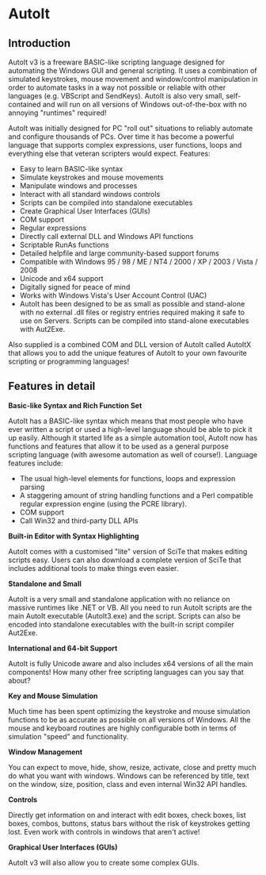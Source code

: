 # AutoIt #

## Introduction ##

AutoIt v3 is a freeware BASIC-like scripting language designed for automating the Windows GUI and general scripting. It uses a combination of simulated keystrokes, mouse movement and window/control manipulation in order to automate tasks in a way not possible or reliable with other languages (e.g. VBScript and SendKeys). AutoIt is also very small, self-contained and will run on all versions of Windows out-of-the-box with no annoying "runtimes" required!

AutoIt was initially designed for PC "roll out" situations to reliably automate and configure thousands of PCs. Over time it has become a powerful language that supports complex expressions, user functions, loops and everything else that veteran scripters would expect.
Features:

  * Easy to learn BASIC-like syntax
  * Simulate keystrokes and mouse movements
  * Manipulate windows and processes
  * Interact with all standard windows controls
  * Scripts can be compiled into standalone executables
  * Create Graphical User Interfaces (GUIs)
  * COM support
  * Regular expressions
  * Directly call external DLL and Windows API functions
  * Scriptable RunAs functions
  * Detailed helpfile and large community-based support forums
  * Compatible with Windows 95 / 98 / ME / NT4 / 2000 / XP / 2003 / Vista / 2008
  * Unicode and x64 support
  * Digitally signed for peace of mind
  * Works with Windows Vista's User Account Control (UAC)
  * AutoIt has been designed to be as small as possible and stand-alone with no external .dll files or registry entries required making it safe to use on Servers. Scripts can be compiled into stand-alone executables with Aut2Exe.

Also supplied is a combined COM and DLL version of AutoIt called AutoItX that allows you to add the unique features of AutoIt to your own favourite scripting or programming languages!

## Features in detail ##

**Basic-like Syntax and Rich Function Set**

AutoIt has a BASIC-like syntax which means that most people who have ever written a script or used a high-level language should be able to pick it up easily.
Although it started life as a simple automation tool, AutoIt now has functions and features that allow it to be used as a general purpose scripting language (with awesome automation as well of course!). Language features include:
  * The usual high-level elements for functions, loops and expression parsing
  * A staggering amount of string handling functions and a Perl compatible regular expression engine (using the PCRE library).
  * COM support
  * Call Win32 and third-party DLL APIs

**Built-in Editor with Syntax Highlighting**

AutoIt comes with a customised "lite" version of SciTe that makes editing scripts easy. Users can also download a complete version of SciTe that includes additional tools to make things even easier.

**Standalone and Small**

AutoIt is a very small and standalone application with no reliance on massive runtimes like .NET or VB. All you need to run AutoIt scripts are the main AutoIt executable (AutoIt3.exe) and the script. Scripts can also be encoded into standalone executables with the built-in script compiler Aut2Exe.

**International and 64-bit Support**

AutoIt is fully Unicode aware and also includes x64 versions of all the main components! How many other free scripting languages can you say that about?

**Key and Mouse Simulation**

Much time has been spent optimizing the keystroke and mouse simulation functions to be as accurate as possible on all versions of Windows. All the mouse and keyboard routines are highly configurable both in terms of simulation "speed" and functionality.

**Window Management**

You can expect to move, hide, show, resize, activate, close and pretty much do what you want with windows. Windows can be referenced by title, text on the window, size, position, class and even internal Win32 API handles.

**Controls**

Directly get information on and interact with edit boxes, check boxes, list boxes, combos, buttons, status bars without the risk of keystrokes getting lost.  Even work with controls in windows that aren't active!

**Graphical User Interfaces (GUIs)**

AutoIt v3 will also allow you to create some complex GUIs.